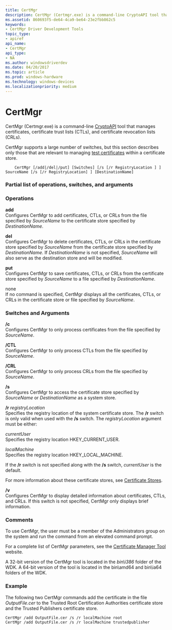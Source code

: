 ```yaml
---
title: CertMgr
description: CertMgr (Certmgr.exe) is a command-line CryptoAPI tool that manages certificates, certificate trust lists (CTLs), and certificate revocation lists (CRLs).
ms.assetid: 860693f5-de64-4ca9-be64-23e2fbb862c5
keywords:
- CertMgr Driver Development Tools
topic_type:
- apiref
api_name:
- CertMgr
api_type:
- NA
ms.author: windowsdriverdev
ms.date: 04/20/2017
ms.topic: article
ms.prod: windows-hardware
ms.technology: windows-devices
ms.localizationpriority: medium
---
```


# CertMgr


CertMgr (Certmgr.exe) is a command-line [CryptoAPI](http://go.microsoft.com/fwlink/p/?linkid=136391) tool that manages certificates, certificate trust lists (CTLs), and certificate revocation lists (CRLs).

CertMgr supports a large number of switches, but this section describes only those that are relevant to managing [test certificates](https://msdn.microsoft.com/library/windows/hardware/ff553457) within a certificate store.

```
    CertMgr [/add|/del|/put] [Switches] [/s [/r RegistryLocation ] ] SourceName [/s [/r RegistryLocation] ] [DestinationName]
```

### <span id="partial_list_of_operations__switches__and_arguments"></span><span id="PARTIAL_LIST_OF_OPERATIONS__SWITCHES__AND_ARGUMENTS"></span>Partial list of operations, switches, and arguments

### <span id="operations"></span><span id="OPERATIONS"></span>Operations

<span id="add"></span><span id="ADD"></span>**add**  
Configures CertMgr to add certificates, CTLs, or CRLs from the file specified by *SourceName* to the certificate store specified by *DestinationName*.

<span id="del"></span><span id="DEL"></span>**del**  
Configures CertMgr to delete certificates, CTLs, or CRLs in the certificate store specified by *SourceName* from the certificate store specified by *DestinationName*. If *DestinationName* is not specified, *SourceName* will also serve as the destination store and will be modified.

<span id="put"></span><span id="PUT"></span>**put**  
Configures CertMgr to save certificates, CTLs, or CRLs from the certificate store specified by *SourceName* to a file specified by *DestinationName*.

<span id="none"></span><span id="NONE"></span>none  
If no command is specified, CertMgr displays all the certificates, CTLs, or CRLs in the certificate store or file specified by *SourceName*.

### <span id="switches_and_arguments"></span><span id="SWITCHES_AND_ARGUMENTS"></span>Switches and Arguments

<span id="_c"></span><span id="_C"></span>**/c**  
Configures CertMgr to only process certificates from the file specified by *SourceName*.

<span id="_CTL"></span><span id="_ctl"></span>**/CTL**  
Configures CertMgr to only process CTLs from the file specified by *SourceName*.

<span id="_CRL"></span><span id="_crl"></span>**/CRL**  
Configures CertMgr to only process CRLs from the file specified by *SourceName*.

<span id="_s"></span><span id="_S"></span>**/s**  
Configures CertMgr to access the certificate store specified by *SourceName* or *DestinationName* as a system store.

<span id="_r_registryLocation"></span><span id="_r_registrylocation"></span><span id="_R_REGISTRYLOCATION"></span>**/r** *registryLocation*  
Specifies the registry location of the system certificate store. The **/r** switch is only valid when used with the **/s** switch. The *registryLocation* argument must be either:

<span id="currentUser"></span><span id="currentuser"></span><span id="CURRENTUSER"></span>*currentUser*  
Specifies the registry location HKEY\_CURRENT\_USER.

<span id="localMachine"></span><span id="localmachine"></span><span id="LOCALMACHINE"></span>*localMachine*  
Specifies the registry location HKEY\_LOCAL\_MACHINE.

If the **/r** switch is not specified along with the **/s** switch, *currentUser* is the default.

For more information about these certificate stores, see [Certificate Stores](https://msdn.microsoft.com/library/windows/hardware/ff537890).

<span id="_v"></span><span id="_V"></span>**/v**  
Configures CertMgr to display detailed information about certificates, CTLs, and CRLs. If this switch is not specified, CertMgr only displays brief information.

### <span id="comments"></span><span id="COMMENTS"></span>Comments

To use CertMgr, the user must be a member of the Administrators group on the system and run the command from an elevated command prompt.

For a complete list of CertMgr parameters, see the [Certificate Manager Tool](http://go.microsoft.com/fwlink/p/?linkid=70233) website.

A 32-bit version of the CertMgr tool is located in the *bin\\i386* folder of the WDK. A 64-bit version of the tool is located in the bin\\amd64 and bin\\ia64 folders of the WDK.

### <span id="example"></span><span id="EXAMPLE"></span>Example

The following two CertMgr commands add the certificate in the file *OutputFile.cer* to the Trusted Root Certification Authorities certificate store and the Trusted Publishers certificate store.

```
CertMgr /add OutputFile.cer /s /r localMachine root 
CertMgr /add OutputFile.cer /s /r localMachine trustedpublisher
```

 

 





